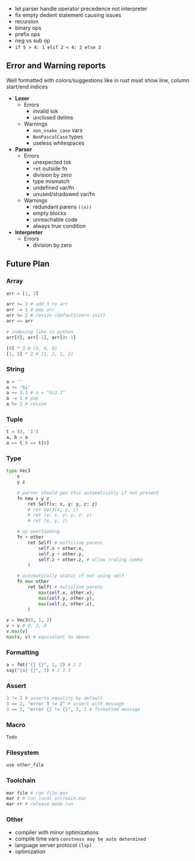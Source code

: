 - let parser handle operator precedence not interpreter
- fix empty dedent statement causing issues
- recursion
- binary ops
- prefix ops
- neg vs sub op
- `if 5 > 4: 1 elif 2 < 4: 2 else 3`
## Error and Warning reports 
Well formatted with colors/suggestions like in rust
must show line, column start/end indices
- **Lexer**
    - Errors
        - invalid tok
        - unclosed delims
    - Warnings
        - `non_snake_case` vars
        - `NonPascalCase` types
        - useless whitespaces
- **Parser**
    - Errors
        - unexpected tok
        - `ret` outside fn
        - division by zero
        - type mismatch
        - undefined var/fn
        - unused/shadowed var/fn
    - Warnings
        - redundant parens `((x))`
        - empty blocks
        - unreachable code
        - always true condition
- **Interpreter**
    - Errors
        - division by zero
## Future Plan
### Array
``` py
arr = [1, 2]

arr += 3 # add 3 to arr
arr -= 1 # pop arr
arr %= 2 # resize (default/zero init)
arr == arr

# indexing like in python
arr[0], arr[-1], arr[0:-1]

[0] * 3 # [0, 0, 0]
[1, 2] * 2 # [1, 2, 1, 2]
```
### String
``` py
a = ''
a += 'hi'
a += 3.1 # a = "hi3.1"
a -= 1 # pop
a %= 2 # resize
```
### Tuple
``` py
t = (0, '1')
a, b = a
a == t.0 == t[0]
```
### Type
``` py
type Vec3
    x 
    y z

    # parser should gen this automatically if not present
    fn new x y z
        ret Self(x: x, y: y, z: z)
        # ret Vec3(x, y, z)
        # ret (x: x, y: y, z: z)
        # ret (x, y, z)

    # op overloading
    fn + other
        ret Self( # multiline parens
            self.x + other.x, 
            self.y + other.y, 
            self.z + other.z, # allow traling comma
        )

    # automatically static if not using self
    fn max other
        ret Self( # multiline parens
            max(self.x, other.x), 
            max(self.y, other.y), 
            max(self.z, other.z),
        )

v = Vec3(0, 1, 2)
v + v # 0, 2, 4
v.max(v)
max(v, v) # equivalent to above
```
### Formatting
``` py
a = fmt("{} {}", 1, 2) # 1 2
say("{a} {}", 3) # 1 2 3
```
### Assert
``` py
3 != 2 # asserts equality by default
3 == 2, "error 3 != 2" # assert with message
3 == 2, "error {} != {}", 3, 2 # formatted message
```
### Macro
``` py
Todo
```
### Filesystem
``` py
use other_file
```
### Toolchain
``` bash
mar file # run file.mar
mar r # run local src/main.mar
mar rr # release mode run
```
### Other
- compiler with minor optimizations
- compile time vars `constness may be auto determined`
- language server protocol `(lsp)`
- optimization